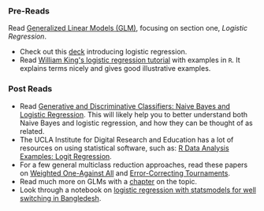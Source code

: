 ### Pre-Reads

Read [Generalized Linear Models (GLM)](http://www.wright.edu/~thaddeus.tarpey/ES714glm.pdf), focusing on section one, _Logistic Regression_.
 * Check out this [deck](http://www.mc.vanderbilt.edu/gcrc/workshop_files/2004-11-12.pdf) introducing logistic regression.
 * Read [William King's logistic regression tutorial](http://ww2.coastal.edu/kingw/statistics/R-tutorials/logistic.html) with examples in `R`. It explains terms nicely and gives good illustrative examples.

### Post Reads

 * Read [Generative and Discriminative Classifiers: Naive Bayes and Logistic Regression](http://www.cs.cmu.edu/~tom/mlbook/NBayesLogReg.pdf). This will likely help you to better understand both Naive Bayes and logistic regression, and how they can be thought of as related.
 * The UCLA Institute for Digital Research and Education has a lot of resources on using statistical software, such as: [R Data Analysis Examples: Logit Regression](http://www.ats.ucla.edu/stat/r/dae/logit.htm).
 * For a few general multiclass reduction approaches, read these papers on [Weighted One-Against All](http://hunch.net/~jl/projects/reductions/woa/woa.pdf) and [Error-Correcting Tournaments](http://hunch.net/~beygel/tournament.pdf).
 * Read much more on GLMs with a [chapter](http://www.sagepub.com/upm-data/21121_Chapter_15.pdf) on the topic.
 * Look through a notebook on [logistic regression with statsmodels for well switching in Bangledesh](http://nbviewer.ipython.org/github/carljv/Will_it_Python/blob/master/ARM/ch5/arsenic_wells_switching.ipynb).
